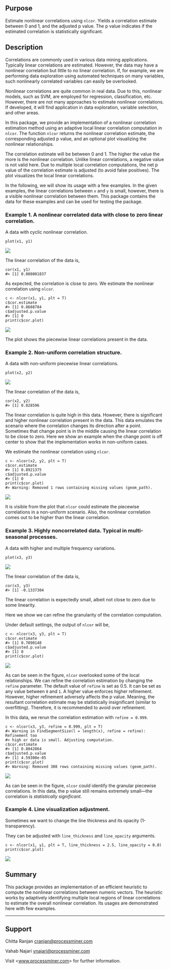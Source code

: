 Purpose
-------

Estimate nonlinear correlations using `nlcor`. Yields a correlation
estimate between 0 and 1, and the adjusted p value. The p value
indicates if the estimated correlation is statistically significant.

Description
-----------

Correlations are commonly used in various data mining applications.
Typically linear correlations are estimated. However, the data may have
a nonlinear correlation but little to no linear correlation. If, for
example, we are performing data exploration using automated techniques
on many variables, such nonlinearly correlated variables can easily be
overlooked.

Nonlinear correlations are quite common in real data. Due to this,
nonlinear models, such as SVM, are employed for regression,
classification, etc. However, there are not many approaches to estimate
nonlinear correlations. If developed, it will find application in data
exploration, variable selection, and other areas.

In this package, we provide an implementation of a nonlinear correlation
estimation method using an adaptive local linear correlation computation
in `nlcor`. The function `nlcor` returns the nonlinear correlation
estimate, the corresponding adjusted p value, and an optional plot
visualizing the nonlinear relationships.

The correlation estimate will be between 0 and 1. The higher the value
the more is the nonlinear correlation. Unlike linear correlations, a
negative value is not valid here. Due to multiple local correlation
computations, the net p value of the correlation estimate is adjusted
(to avoid false positives). The plot visualizes the local linear
correlations.

In the following, we will show its usage with a few examples. In the
given examples, the linear correlations between `x` and `y` is small,
however, there is a visible nonlinear correlation between them. This
package contains the data for these examples and can be used for testing
the package.

### Example 1. A nonlinear correlated data with close to zero linear correlation.

A data with cyclic nonlinear correlation.

    plot(x1, y1)

<img src="README_files/figure-markdown_strict/Figure-1.1-1.png" style="display: block; margin: auto;" />

The linear correlation of the data is,

    cor(x1, y1)
    #> [1] 0.008001837

As expected, the correlation is close to zero. We estimate the nonlinear
correlation using `nlcor`.

    c <- nlcor(x1, y1, plt = T)
    c$cor.estimate
    #> [1] 0.8688784
    c$adjusted.p.value
    #> [1] 0
    print(c$cor.plot)

<img src="README_files/figure-markdown_strict/Figure-1.2-1.png" style="display: block; margin: auto;" />

The plot shows the piecewise linear correlations present in the data.

### Example 2. Non-uniform correlation structure.

A data with non-uniform piecewise linear correlations.

    plot(x2, y2)

<img src="README_files/figure-markdown_strict/Figure-2.1-1.png" style="display: block; margin: auto;" />

The linear correlation of the data is,

    cor(x2, y2)
    #> [1] 0.828596

The linear correlation is quite high in this data. However, there is
significant and higher nonlinear correlation present in the data. This
data emulates the scenario where the correlation changes its direction
after a point. Sometimes that change point is in the middle causing the
linear correlation to be close to zero. Here we show an example when the
change point is off center to show that the implementation works in
non-uniform cases.

We estimate the nonlinear correlation using `nlcor`.

    c <- nlcor(x2, y2, plt = T)
    c$cor.estimate
    #> [1] 0.8921375
    c$adjusted.p.value
    #> [1] 0
    print(c$cor.plot)
    #> Warning: Removed 1 rows containing missing values (geom_path).

<img src="README_files/figure-markdown_strict/Figure-2.2-1.png" style="display: block; margin: auto;" />

It is visible from the plot that `nlcor` could estimate the piecewise
correlations in a non-uniform scenario. Also, the nonlinear correlation
comes out to be higher than the linear correlation.

### Example 3. Highly noncorrelated data. Typical in multi-seasonal processes.

A data with higher and multiple frequency variations.

    plot(x3, y3)

<img src="README_files/figure-markdown_strict/Figure-3.1-1.png" style="display: block; margin: auto;" />

The linear correlation of the data is,

    cor(x3, y3)
    #> [1] -0.1337304

The linear correlation is expectedly small, albeit not close to zero due
to some linearity.

Here we show we can refine the granularity of the correlation
computation.

Under default settings, the output of `nlcor` will be,

    c <- nlcor(x3, y3, plt = T)
    c$cor.estimate
    #> [1] 0.7090148
    c$adjusted.p.value
    #> [1] 0
    print(c$cor.plot)

<img src="README_files/figure-markdown_strict/Figure-3.2-1.png" style="display: block; margin: auto;" />

As can be seen in the figure, `nlcor` overlooked some of the local
relationships. We can refine the correlation estimation by changing the
`refine` parameter. The default value of `refine` is set as 0.5. It can
be set as any value between `0` and `1`. A higher value enforces higher
refinement. However, higher refinement adversely affects the p value.
Meaning, the resultant correlation estimate may be statistically
insignificant (similar to overfitting). Therefore, it is recommended to
avoid over refinement.

In this data, we rerun the correlation estimation with `refine = 0.999`.

    c <- nlcor(x3, y3, refine = 0.999, plt = T)
    #> Warning in FindSegmentSize(l = length(x), refine = refine): Refinement too
    #> high or data is small. Adjusting computation.
    c$cor.estimate
    #> [1] 0.8042864
    c$adjusted.p.value
    #> [1] 4.59308e-05
    print(c$cor.plot)
    #> Warning: Removed 308 rows containing missing values (geom_path).

<img src="README_files/figure-markdown_strict/Figure-3.3-1.png" style="display: block; margin: auto;" />

As can be seen in the figure, `nlcor` could identify the granular
piecewise correlations. In this data, the p value still remains
extremely small—the correlation is *statistically significant*.

### Example 4. Line visualization adjustment.

Sometimes we want to change the line thickness and its opacity
(1-transparency).

They can be adjusted with `line_thickness` and `line_opacity` arguments.

    c <- nlcor(x1, y1, plt = T, line_thickness = 2.5, line_opacity = 0.8)
    print(c$cor.plot)

<img src="README_files/figure-markdown_strict/Figure-3.4-1.png" style="display: block; margin: auto;" />

Summary
-------

This package provides an implementation of an efficient heuristic to
compute the nonlinear correlations between numeric vectors. The
heuristic works by adaptively identifying multiple local regions of
linear correlations to estimate the overall nonlinear correlation. Its
usages are demonstrated here with few examples.

------------------------------------------------------------------------

Support
-------

Chitta Ranjan <cranjan@processminer.com>

Vahab Najari <vnajari@processminer.com>

Visit &lt;www.processminer.com&gt; for further information.
